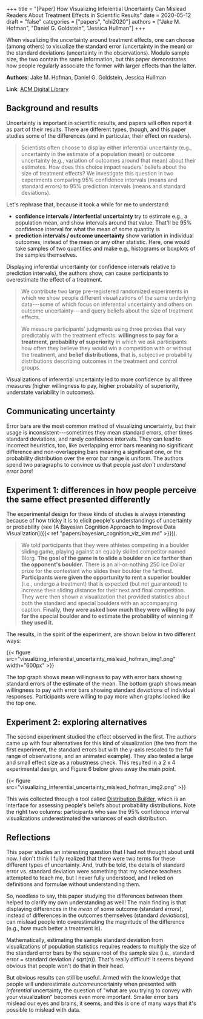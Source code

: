 +++
title = "[Paper] How Visualizing Inferential Uncertainty Can Mislead Readers About Treatment Effects in Scientific Results"
date = 2020-05-12
draft = "false"
categories = ["papers", "chi2020"]
authors = ["Jake M. Hofman", "Daniel G. Goldstein", "Jessica Hullman"]
+++

When visualizing the uncertainty around treatment effects, one can choose (among others) to visualize the standard error (uncertainty in the mean) or the standard deviations (uncertainty in the observations). Modulo sample size, the two contain the same information, but this paper demonstrates how people regularly associate the former with larger effects than the latter.


<!--more-->

**Authors**: Jake M. Hofman, Daniel G. Goldstein, Jessica Hullman

**Link**: [ACM Digital Library](htthttps://dl.acm.org/doi/abs/10.1145/3313831.3376454)


## Background and results
Uncertainty is important in scientific results, and papers will often report it as part of their results. There are different types, though, and this paper studies some of the differences (and in particular, their effect on readers).

> Scientists often choose to display either inferential uncertainty (e.g., uncertainty in the estimate of a population mean) or outcome uncertainty (e.g., variation of outcomes around that mean) about their estimates. How does this choice impact readers’ beliefs about the size of treatment effects? We investigate this question in two experiments comparing 95% confidence intervals (means and standard errors) to 95% prediction intervals (means and standard deviations). 

Let's rephrase that, because it took a while for me to understand:
 * **confidence intervals / interfential uncertainty** try to estimate e.g., a population mean, and show intervals around that value. That'll be 95% confidence interval for what the mean of some quantity is
 * **prediction intervals / outcome uncertainty** show variation in individual outcomes, instead of the mean or any other statistic. Here, one would take samples of two quantities and make e.g., histograms or boxplots of the samples themselves.

Displaying inferential uncertainty (or confidence intervals relative to prediction intervals), the authors show, can cause participants to overestimate the effect of a treatment. 

> We contribute two large pre-registered randomized experiments in which we show people different visualizations of the same underlying data---some of which focus on inferential uncertainty and others on outcome uncertainty---and query beliefs about the size of treatment effects.
> 
> We measure participants’ judgments using three proxies that vary predictably with the treatment effects: **willingness to pay for a treatment**, **probability of superiority** in which we ask participants how often they believe they would win a competition with or without the treatment, and **belief distributions**, that is, subjective probability distributions describing outcomes in the treatment and control groups.

Visualizations of inferential uncertainty led to more confidence by all three measures (higher willingness to pay, higher probability of superiority, understate variability in outcomes).


## Communicating uncertainty
Error bars are the most common method of visualizing uncertainty, but their usage is inconsistent---sometimes they mean standard errors, other times standard deviations, and rarely confidence intervals. They can lead to incorrect heuristics, too, like overlapping error bars meaning no significant difference and non-overlapping bars meaning a significant one, or the probability distribution over the error bar range is uniform. The authors spend two paragraphs to convince us that people *just don't understand error bars*!


## Experiment 1: differences in how people perceive the same effect presented differently
The experimental design for these kinds of studies is always interesting because of how tricky it is to elicit people's understandings of uncertainty or probability (see [A Bayesian Cognition Approach to Improve Data Visualization]({{< ref "papers/bayesian_cognition_viz_kim.md" >}})).

> We told participants that they were athletes competing in a boulder sliding game, playing against an equally skilled competitor named Blorg. **The goal of the game is to slide a boulder on ice farther than the opponent's boulder.** There is an all-or-nothing 250 Ice Dollar prize for the contestant who slides their boulder the farthest. **Participants were given the opportunity to rent a superior boulder** (i.e., undergo a treatment) that is expected (but not guaranteed) to increase their sliding distance for their next and final competition. They were then shown a visualization that provided statistics about both the standard and special boulders with an accompanying caption. **Finally, they were asked how much they were willing to pay for the special boulder and to estimate the probability of winning if they used it.**

The results, in the spirit of the experiment, are shown below in two different ways:

{{< figure src="visualizing_inferential_uncertainty_mislead_hofman_img1.png" width="600px" >}}

The top graph shows mean willingness to pay with error bars showing standard errors of the estimate of the mean. The bottom graph shows mean willingness to pay with error bars showing standard *deviations* of individual responses. Participants were willing to pay more when graphs looked like the top one.


## Experiment 2: exploring alternatives
The second experiment studied the effect observed in the first. The authors came up with four alternatives for this kind of visualization (the two from the first experiment, the standard errors but with the y-axis rescaled to the full range of observations, and an animated example). They also tested a large and small effect size as a robustness check. This resulted in a 2 x 4 experimental design, and Figure 6 below gives away the main point.

{{< figure src="visualizing_inferential_uncertainty_mislead_hofman_img2.png" >}}

This was collected through a tool called [Distribution Builder](https://quentinandre.github.io/DistributionBuilder/), which is an interface for assessing people's beliefs about probability distributions. Note the right two columns: participants who saw the 95% confidence interval visualizations underestimated the variances of each distribution.


## Reflections
This paper studies an interesting question that I had not thought about until now. I don't think I fully realized that there were two terms for these different types of uncertainty. And, truth be told, the details of standard error vs. standard deviation were something that my science teachers attempted to teach me, but I never fully understood, and I relied on definitions and formulae without understanding them.

So, needless to say, this paper studying the differences between them helped to clarify my own understanding as well! The main finding is that displaying differences in the *mean* of some outcome (standard *errors*), instead of differences in the outcomes themselves (standard *deviations*), can mislead people into overestimating the magnitude of the difference (e.g., how much better a treatment is).

Mathematically, estimating the sample standard deviation from visualizations of population statistics requires readers to multiply the size of the standard error bars by the square root of the sample size (i.e., standard error = standard deviation / sqrt(n)). That's really difficult! It seems beyond obvious that people won't do that in their head. 

But obvious results can still be useful. Armed with the knowledge that people will underestimate *outcome*uncertainty when presented with *inferential* uncertainty, the question of "what are you trying to convey with your visualization" becomes even more important. Smaller error bars mislead our eyes and brains, it seems, and this is one of many ways that it's possible to mislead with data.
